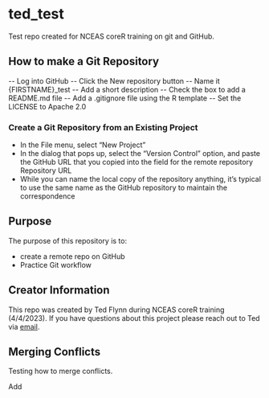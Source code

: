 # ted_test
Test repo created for NCEAS coreR training on git and GitHub.

## How to make a Git Repository
-- Log into GitHub
-- Click the New repository button
-- Name it {FIRSTNAME}_test
-- Add a short description
-- Check the box to add a README.md file
-- Add a .gitignore file using the R template
-- Set the LICENSE to Apache 2.0

### Create a Git Repository from an Existing Project
- In the File menu, select “New Project”
- In the dialog that pops up, select the “Version Control” option, and paste the GitHub URL that you copied into the field for the remote repository Repository URL
- While you can name the local copy of the repository anything, it’s typical to use the same name as the GitHub repository to maintain the correspondence

## Purpose
The purpose of this repository is to:
- create a remote repo on GitHub 
- Practice Git workflow

## Creator Information
This repo was created by Ted Flynn during NCEAS coreR training (4/4/2023). If you have questions about this project please reach out to Ted via [email](mailto:ted.flynn@gmail.com).

## Merging Conflicts
Testing how to merge conflicts. 

Add